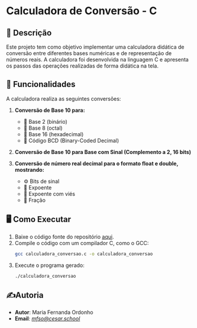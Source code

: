 # Calculadora de Conversão - C

## 📜 Descrição
Este projeto tem como objetivo implementar uma calculadora didática de conversão entre diferentes bases numéricas e de representação de números reais. A calculadora foi desenvolvida na linguagem C e apresenta os passos das operações realizadas de forma didática na tela.

## 🔧 Funcionalidades
A calculadora realiza as seguintes conversões:

1. **Conversão de Base 10 para:**
   - 🔢 Base 2 (binário)
   - 🔢 Base 8 (octal)
   - 🔢 Base 16 (hexadecimal)
   - 💾 Código BCD (Binary-Coded Decimal)
   
2. **Conversão de Base 10 para Base com Sinal (Complemento a 2, 16 bits)**

3. **Conversão de número real decimal para o formato float e double, mostrando:**
   - ⚙️ Bits de sinal
   - 📏 Expoente
   - 📐 Expoente com viés
   - 🔢 Fração

## 🖥️ Como Executar

1. Baixe o código fonte do repositório [aqui](link_do_git).
2. Compile o código com um compilador C, como o GCC:
   ```bash
   gcc calculadora_conversao.c -o calculadora_conversao
3. Execute o programa gerado:
   ```bash
   ./calculadora_conversao

## ✍️Autoria
- **Autor**: Maria Fernanda Ordonho
- **Email**: *mfso@cesar.school*
